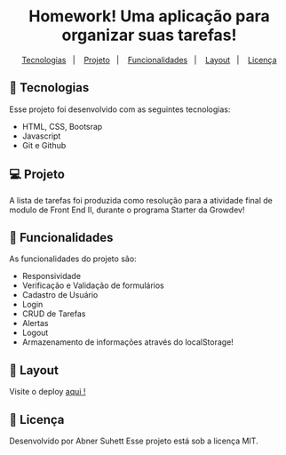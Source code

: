 <h1 align="center"><b>Homework! </b>Uma aplicação para organizar suas tarefas!</h1>

<p align="center">
  <a href="#-tecnologias">Tecnologias</a>&nbsp;&nbsp;&nbsp;|&nbsp;&nbsp;&nbsp;
  <a href="#-projeto">Projeto</a>&nbsp;&nbsp;&nbsp;|&nbsp;&nbsp;&nbsp;
   <a href="#-funcionalidades">Funcionalidades</a>&nbsp;&nbsp;&nbsp;|&nbsp;&nbsp;&nbsp;
  <a href="#-layout">Layout</a>&nbsp;&nbsp;&nbsp;|&nbsp;&nbsp;&nbsp;
  <a href="#memo-licença">Licença</a>
</p>

## 🚀 Tecnologias

Esse projeto foi desenvolvido com as seguintes tecnologias:

- HTML, CSS, Bootsrap
- Javascript
- Git e Github

## 💻 Projeto

A lista de tarefas foi produzida como resolução para a atividade final de modulo de Front End II, durante o programa Starter da Growdev!

## 🚀 Funcionalidades

As funcionalidades do projeto são:

- Responsividade
- Verificação e Validação de formulários
- Cadastro de Usuário
- Login
- CRUD de Tarefas
- Alertas
- Logout
- Armazenamento de informações através do localStorage!

## 🔖 Layout

Visite o deploy <a href="https://abnersuhettdev.github.io/Homework/"> aqui !</a>

## 📝 Licença

Desenvolvido por Abner Suhett
Esse projeto está sob a licença MIT.